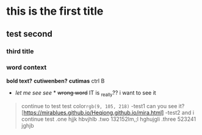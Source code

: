 # this is the first title
## test second
### third title
### word context
**bold text?** 
__cutiwenben?__
**cutimas** ctrl B
* *let me see see* *
~~wrong word~~
IT is <sub>really</sub>?? i want to see it
> continue to test
test color`rgb(9, 105, 218)`
-test1
> can you see it?[https://mirablues.github.io/Heqiong.github.io/mira.html]
-test2
> and i continue test
.one
> hjjk
> hbvjhlb
.two
> 132152lm,;l
> hghujgli
.three
> 523241
> jghjb
